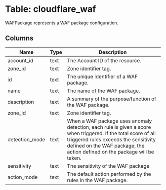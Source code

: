 
# Table: cloudflare_waf
WAFPackage represents a WAF package configuration.
## Columns
| Name        | Type           | Description  |
| ------------- | ------------- | -----  |
|account_id|text|The Account ID of the resource.|
|zone_id|text|Zone identifier tag.|
|id|text|The unique identifier of a WAF package.|
|name|text|The name of the WAF package.|
|description|text|A summary of the purpose/function of the WAF package.|
|zone_id|text|Zone identifier tag.|
|detection_mode|text|When a WAF package uses anomaly detection, each rule is given a score when triggered. If the total score of all triggered rules exceeds the sensitivity defined on the WAF package, the action defined on the package will be taken.|
|sensitivity|text|The sensitivity of the WAF package|
|action_mode|text|The default action performed by the rules in the WAF package.|
